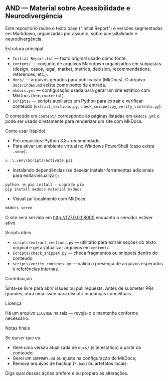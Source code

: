 ## AND — Material sobre Acessibilidade e Neurodivergência

Este repositório reúne o texto base ("Initial Report") e versões segmentadas em Markdown, organizadas por assunto, sobre acessibilidade e neurodivergência.

Estrutura principal
- `Initial Report.txt` — texto original usado como fonte.
- `content/` — conjunto de arquivos Markdown organizados em subpastas (design, casos, legal, market, metrics, decision, recommendations, references, etc.).
- `docs/` — arquivos gerados para publicação (MkDocs). O arquivo `docs/index.md` existe como ponto de entrada.
- `mkdocs.yml` — configuração usada para gerar um site estático com MkDocs (tema `material`).
- `scripts/` — scripts auxiliares em Python para extrair e verificar conteúdo (`extract_sections.py`, `check_snippet.py`, `verify_contents.py`).

O conteúdo em `content/` corresponde às páginas listadas em `mkdocs.yml` e pode ser usado diretamente para renderizar um site com MkDocs.

Como usar (rápido)

- Pré-requisitos: Python 3.8+ recomendado.
- Para ativar um ambiente virtual no Windows PowerShell (caso exista `.venv`):

```powershell
& .\.venv\Scripts\Activate.ps1
```

- Instalando dependências (se desejar instalar ferramentas adicionais para editar/visualizar):

```powershell
python -m pip install --upgrade pip
pip install mkdocs-material mkdocs
```

- Visualizar localmente com MkDocs:

```powershell
mkdocs serve
```

O site será servido em http://127.0.0.1:8000 enquanto o servidor estiver ativo.

Scripts úteis

- `scripts/extract_sections.py` — utilitário para extrair seções do texto original e gerar/atualizar arquivos em `content/`.
- `scripts/check_snippet.py` — checa fragmentos ou snippets dentro do conteúdo.
- `scripts/verify_contents.py` — valida a presença de arquivos esperados e referências internas.

Contribuição

Sinta-se livre para abrir issues ou pull requests. Antes de submeter PRs grandes, abra uma issue para discutir mudanças conceituais.

Licença

Há um arquivo `LICENSE` na raiz — reveja-o e mantenha conforme necessário.

Notas finais

Se quiser que eu:
- Gere uma versão atualizada de `docs/` (site estático) a partir do conteúdo;
- Gerei um `SUMMARY.md` ou ajuste na configuração do MkDocs;
- Remova arquivos de backup (`*.bak`) ou artefatos locais;

Diga qual dessas ações prefere e eu preparo as alterações.
